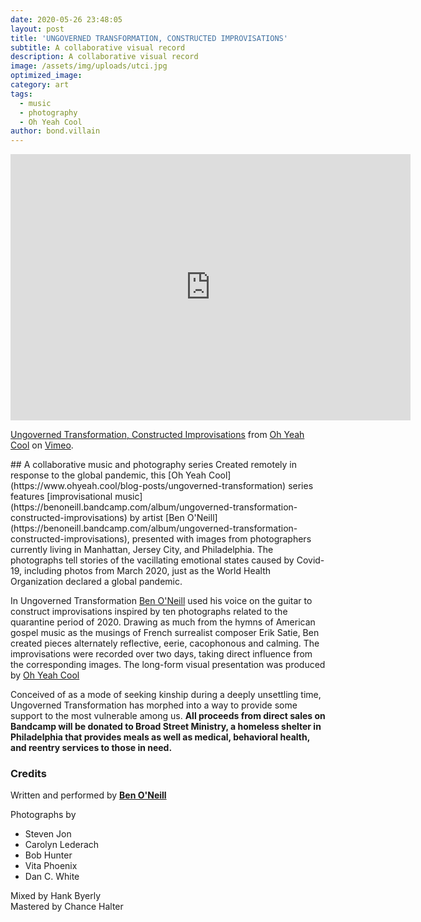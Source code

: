```yaml
---
date: 2020-05-26 23:48:05
layout: post
title: 'UNGOVERNED TRANSFORMATION, CONSTRUCTED IMPROVISATIONS'
subtitle: A collaborative visual record
description: A collaborative visual record
image: /assets/img/uploads/utci.jpg
optimized_image:
category: art
tags:
  - music
  - photography
  - Oh Yeah Cool
author: bond.villain
---
```

<iframe src="https://player.vimeo.com/video/422957375" width="640" height="426" frameborder="0" allow="autoplay; fullscreen" allowfullscreen></iframe>
<p><a href="https://vimeo.com/422957375">Ungoverned Transformation, Constructed Improvisations</a> from <a href="https://vimeo.com/ohyeahcool">Oh Yeah Cool</a> on <a href="https://vimeo.com">Vimeo</a>.</p>
## A collaborative music and photography series
Created remotely in response to the global pandemic, this [Oh Yeah Cool](https://www.ohyeah.cool/blog-posts/ungoverned-transformation) series features [improvisational music](https://benoneill.bandcamp.com/album/ungoverned-transformation-constructed-improvisations) by artist [Ben O'Neill](https://benoneill.bandcamp.com/album/ungoverned-transformation-constructed-improvisations), presented with images from photographers currently living in Manhattan, Jersey City, and Philadelphia. The photographs tell stories of the vacillating emotional states caused by Covid-19, including photos from March 2020, just as the World Health Organization declared a global pandemic.


In Ungoverned Transformation [Ben O'Neill](https://benoneill.bandcamp.com/album/ungoverned-transformation-constructed-improvisations) used his voice on the guitar to construct improvisations inspired by ten photographs related to the quarantine period of 2020. Drawing as much from the hymns of American gospel music as the musings of French surrealist composer Erik Satie, Ben created pieces alternately reflective, eerie, cacophonous and calming. The improvisations were recorded over two days, taking direct influence from the corresponding images. The long-form visual presentation was produced by [Oh Yeah Cool](https://www.ohyeah.cool/blog-posts/ungoverned-transformation)

Conceived of as a mode of seeking kinship during a deeply unsettling time, Ungoverned Transformation has morphed into a way to provide some support to the most vulnerable among us. **All proceeds from direct sales on Bandcamp will be donated to Broad Street Ministry, a homeless shelter in Philadelphia that provides meals as well as medical, behavioral health, and reentry services to those in need.**
### Credits
Written and performed by **[Ben O'Neill](https://benoneill.bandcamp.com/album/ungoverned-transformation-constructed-improvisations)**

Photographs by
- Steven Jon
- Carolyn Lederach
- Bob Hunter
- Vita Phoenix
- Dan C. White

Mixed by Hank Byerly <br>
Mastered by Chance Halter <br>
